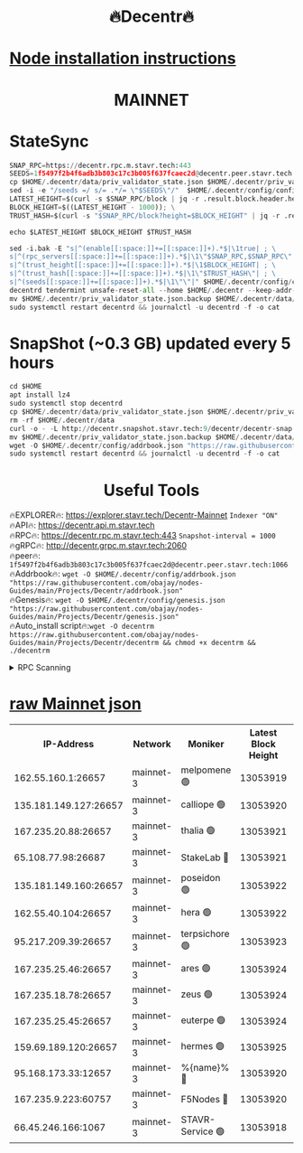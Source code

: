 <h1 align="center"> 🔥Decentr🔥</h1>

[Node installation instructions](https://github.com/obajay/nodes-Guides/tree/main/Projects/Decentr)
=
<h1 align="center"> MAINNET</h1>

# StateSync
```python
SNAP_RPC=https://decentr.rpc.m.stavr.tech:443
SEEDS=1f5497f2b4f6adb3b803c17c3b005f637fcaec2d@decentr.peer.stavr.tech:1066
cp $HOME/.decentr/data/priv_validator_state.json $HOME/.decentr/priv_validator_state.json.backup
sed -i -e "/seeds =/ s/= .*/= \"$SEEDS\"/"  $HOME/.decentr/config/config.toml
LATEST_HEIGHT=$(curl -s $SNAP_RPC/block | jq -r .result.block.header.height); \
BLOCK_HEIGHT=$((LATEST_HEIGHT - 1000)); \
TRUST_HASH=$(curl -s "$SNAP_RPC/block?height=$BLOCK_HEIGHT" | jq -r .result.block_id.hash)

echo $LATEST_HEIGHT $BLOCK_HEIGHT $TRUST_HASH

sed -i.bak -E "s|^(enable[[:space:]]+=[[:space:]]+).*$|\1true| ; \
s|^(rpc_servers[[:space:]]+=[[:space:]]+).*$|\1\"$SNAP_RPC,$SNAP_RPC\"| ; \
s|^(trust_height[[:space:]]+=[[:space:]]+).*$|\1$BLOCK_HEIGHT| ; \
s|^(trust_hash[[:space:]]+=[[:space:]]+).*$|\1\"$TRUST_HASH\"| ; \
s|^(seeds[[:space:]]+=[[:space:]]+).*$|\1\"\"|" $HOME/.decentr/config/config.toml
decentrd tendermint unsafe-reset-all --home $HOME/.decentr --keep-addr-book
mv $HOME/.decentr/priv_validator_state.json.backup $HOME/.decentr/data/priv_validator_state.json
sudo systemctl restart decentrd && journalctl -u decentrd -f -o cat
```
# SnapShot (~0.3 GB) updated every 5 hours
```python
cd $HOME
apt install lz4
sudo systemctl stop decentrd
cp $HOME/.decentr/data/priv_validator_state.json $HOME/.decentr/priv_validator_state.json.backup
rm -rf $HOME/.decentr/data
curl -o - -L http://decentr.snapshot.stavr.tech:9/decentr/decentr-snap.tar.lz4 | lz4 -c -d - | tar -x -C $HOME/.decentr --strip-components 2
mv $HOME/.decentr/priv_validator_state.json.backup $HOME/.decentr/data/priv_validator_state.json
wget -O $HOME/.decentr/config/addrbook.json "https://raw.githubusercontent.com/obajay/nodes-Guides/main/Projects/Decentr/addrbook.json"
sudo systemctl restart decentrd && journalctl -u decentrd -f -o cat
```

 <h1 align="center"> Useful Tools</h1>

🔥EXPLORER🔥:     https://explorer.stavr.tech/Decentr-Mainnet        `Indexer "ON"` \
🔥API🔥:          https://decentr.api.m.stavr.tech \
🔥RPC🔥:          https://decentr.rpc.m.stavr.tech:443              `Snapshot-interval = 1000` \
🔥gRPC🔥:         http://decentr.grpc.m.stavr.tech:2060 \
🔥peer🔥:         `1f5497f2b4f6adb3b803c17c3b005f637fcaec2d@decentr.peer.stavr.tech:1066` \
🔥Addrbook🔥:  `wget -O $HOME/.decentr/config/addrbook.json "https://raw.githubusercontent.com/obajay/nodes-Guides/main/Projects/Decentr/addrbook.json"` \
🔥Genesis🔥:  `wget -O $HOME/.decentr/config/genesis.json "https://raw.githubusercontent.com/obajay/nodes-Guides/main/Projects/Decentr/genesis.json"` \
🔥Auto_install script🔥:`wget -O decentrm https://raw.githubusercontent.com/obajay/nodes-Guides/main/Projects/Decentr/decentrm && chmod +x decentrm && ./decentrm`

<details>
<summary>RPC Scanning</summary>

<h2 align="center"> We scan nodes in real time every 4 hours. And we provide the final result of RPC endpoints.
We cannot influence the operation of these nodes in any way. </h2>


```python
If Voting Power is higher than 0 --> then the Node is a validator of the network and may be subject to attack and be a potential threat to the chain.
```
```python
We marked such validators with a red symbol
```

</details>

[raw Mainnet json](https://rpc-check.decentrm.stavr.tech/decentrm/rpc-decentrm-result.json)
=



<table><tr><th>IP-Address</th><th>Network</th><th>Moniker</th><th>Latest Block Height</th><th>Earliest Block Height</th><th>Catching Up</th><th>Tx Index</th><th>Voting Power</th><th>Scan Time</th></tr><tr><td>162.55.160.1:26657</td><td>mainnet-3</td><td>melpomene 🟢</td><td>13053919</td><td>1688950</td><td>False</td><td>on</td><td>0</td><td>2024-02-25T19:23:29.192878658UTC</td></tr><tr><td>135.181.149.127:26657</td><td>mainnet-3</td><td>calliope 🟢</td><td>13053920</td><td>1688950</td><td>False</td><td>on</td><td>0</td><td>2024-02-25T19:23:31.733773023UTC</td></tr><tr><td>167.235.20.88:26657</td><td>mainnet-3</td><td>thalia 🟢</td><td>13053921</td><td>1688950</td><td>False</td><td>on</td><td>0</td><td>2024-02-25T19:23:37.671037655UTC</td></tr><tr><td>65.108.77.98:26687</td><td>mainnet-3</td><td>StakeLab 🔴</td><td>13053921</td><td>1688950</td><td>False</td><td>on</td><td>5551436</td><td>2024-02-25T19:23:38.030506529UTC</td></tr><tr><td>135.181.149.160:26657</td><td>mainnet-3</td><td>poseidon 🟢</td><td>13053922</td><td>1688950</td><td>False</td><td>on</td><td>0</td><td>2024-02-25T19:23:42.933874321UTC</td></tr><tr><td>162.55.40.104:26657</td><td>mainnet-3</td><td>hera 🟢</td><td>13053922</td><td>1688950</td><td>False</td><td>on</td><td>0</td><td>2024-02-25T19:23:45.345483423UTC</td></tr><tr><td>95.217.209.39:26657</td><td>mainnet-3</td><td>terpsichore 🟢</td><td>13053923</td><td>1688950</td><td>False</td><td>on</td><td>0</td><td>2024-02-25T19:23:49.837608603UTC</td></tr><tr><td>167.235.25.46:26657</td><td>mainnet-3</td><td>ares 🟢</td><td>13053924</td><td>1688950</td><td>False</td><td>on</td><td>0</td><td>2024-02-25T19:23:54.263685916UTC</td></tr><tr><td>167.235.18.78:26657</td><td>mainnet-3</td><td>zeus 🟢</td><td>13053924</td><td>1688950</td><td>False</td><td>on</td><td>0</td><td>2024-02-25T19:23:56.626337646UTC</td></tr><tr><td>167.235.25.45:26657</td><td>mainnet-3</td><td>euterpe 🟢</td><td>13053924</td><td>1688950</td><td>False</td><td>on</td><td>0</td><td>2024-02-25T19:23:58.924422717UTC</td></tr><tr><td>159.69.189.120:26657</td><td>mainnet-3</td><td>hermes 🟢</td><td>13053925</td><td>1688950</td><td>False</td><td>on</td><td>0</td><td>2024-02-25T19:24:01.294249061UTC</td></tr><tr><td>95.168.173.33:12657</td><td>mainnet-3</td><td>%{name}% 🔴</td><td>13053920</td><td>8964001</td><td>False</td><td>on</td><td>4264496</td><td>2024-02-25T19:23:33.029218323UTC</td></tr><tr><td>167.235.9.223:60757</td><td>mainnet-3</td><td>F5Nodes 🔴</td><td>13053920</td><td>12380001</td><td>False</td><td>off</td><td>562</td><td>2024-02-25T19:23:33.280485650UTC</td></tr><tr><td>66.45.246.166:1067</td><td>mainnet-3</td><td>STAVR-Service 🟢</td><td>13053918</td><td>13052001</td><td>False</td><td>on</td><td>0</td><td>2024-02-25T19:23:32.406636420UTC</td></tr></table>
